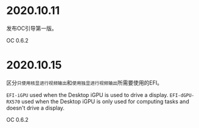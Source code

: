 # 2020.10.11

发布OC引导第一版。

OC 0.6.2



# 2020.10.15

区分`只使用核显进行视频输出`和`使用独显进行视频输出`所需要使用的EFI。

`EFI-iGPU` used when the Desktop iGPU is used to drive a display.
`EFI-dGPU-RX570` used when the Desktop iGPU is only used for computing tasks and doesn't drive a display.	

OC 0.6.2